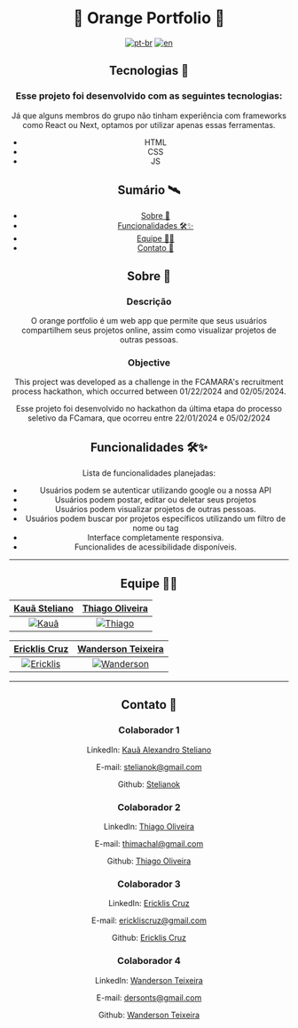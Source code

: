 <h1 align="center">🧡 Orange Portfolio 🧡 </h1>

<p1 align="center">

[![pt-br](https://img.shields.io/badge/lang-pt--br-green.svg)](https://github.com/fcmara-hackathon-squad-08/orange-portfolio-frontend/blob/main/README.pt-br.md)
[![en](https://img.shields.io/badge/lang-en-red.svg)](https://github.com/fcmara-hackathon-squad-08/blob/main/README.md)

</p>

## Tecnologias 🚀

### Esse projeto foi desenvolvido com as seguintes tecnologias:

Já que alguns membros do grupo não tinham experiência com frameworks como React ou Next, optamos 
por utilizar apenas essas ferramentas.

- HTML
- CSS
- JS

## Sumário 🛰

- [Sobre 📖](#Sobre)
- [Funcionalidades 🛠✨](#Funcionalidades)
- [Equipe 👨‍💻](#Equipe)
- [Contato 💼](#Contato)


## Sobre 📖

### Descrição

O orange portfolio é um web app que permite que seus usuários compartilhem seus projetos online, assim como visualizar projetos de outras pessoas.

### Objective

This project was developed as a challenge in the FCAMARA's recruitment process hackathon, which occurred between 01/22/2024 and 02/05/2024.  

Esse projeto foi desenvolvido no hackathon da última etapa do processo seletivo da FCamara, que ocorreu entre 22/01/2024 e 05/02/2024

## Funcionalidades 🛠✨

Lista de funcionalidades planejadas: 

- Usuários podem se autenticar utilizando google ou a nossa API
- Usuários podem postar, editar ou deletar seus projetos
- Usuários podem visualizar projetos de outras pessoas.
- Usuários podem buscar por projetos específicos utilizando um filtro de nome ou tag
- Interface completamente responsiva.
- Funcionalides de acessibilidade disponíveis.

---

## Equipe 👨‍💻

| <a href="https://github.com/stelianok" target="_blank">**Kauã Steliano**</a> | <a href="https://github.com/stelianok" target="_blank">**Thiago Oliveira**</a>
| :---: |:---:|
| [![Kauã](https://github.com/stelianok.png)](https://github.com/stelianok)   | [![Thiago](https://github.com/Thimachal.png)](https://github.com/Thimachal)

| <a href="https://github.com/EricklisCruz" target="_blank">**Ericklis Cruz**</a> | <a href="https://github.com/eidersin" target="_blank">**Wanderson Teixeira**</a>
| :---: |:---:|
| [![Ericklis](https://github.com/EricklisCruz.png)](https://github.com/EricklisCruz)   | [![Wanderson](https://github.com/eidersin.png)](https://github.com/eidersin)

---

## Contato 💼

### Colaborador 1

LinkedIn: [Kauã Alexandro Steliano](https://www.linkedin.com/in/kauã-steliano-107620181/)

E-mail: stelianok@gmail.com

Github: [Stelianok](https://github.com/stelianok)

### Colaborador 2

LinkedIn: [Thiago Oliveira](https://www.linkedin.com/in/thiago-oliveira-tmo/)

E-mail: thimachal@gmail.com

Github: [Thiago Oliveira](https://github.com/Thimachal)

### Colaborador 3

LinkedIn: [Ericklis Cruz](https://www.linkedin.com/in/ericklis-cruz/)

E-mail: erickliscruz@gmail.com

Github: [Ericklis Cruz](erickliscruz@gmail.com)

### Colaborador 4

LinkedIn: [Wanderson Teixeira](https://www.linkedin.com/in/kauã-steliano-107620181/)

E-mail: dersonts@gmail.com

Github: [Wanderson Teixeira](https://github.com/eidersin)

